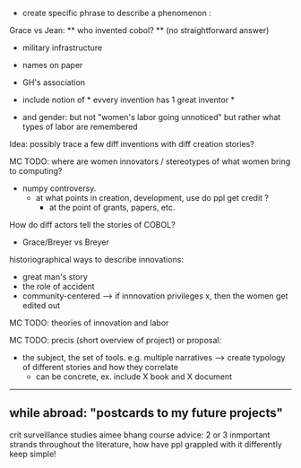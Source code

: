 - create specific phrase to describe a phenomenon :

Grace vs Jean:
** who invented cobol? ** (no straightforward answer)
- military infrastructure
- names on paper
- GH's association

- include notion of * evvery invention has 1 great inventor *
- and gender: but not "women's labor going unnoticed" but rather what types of labor are remembered 

Idea:
possibly trace a few diff inventions with diff creation stories? 

MC TODO: where are women innovators / stereotypes of what women bring to computing? 
- numpy controversy.
  - at what points in creation, development, use do ppl get credit ? 
    - at the point of grants, papers, etc. 

How do diff actors tell the stories of COBOL?
- Grace/Breyer vs Breyer

historiographical ways to describe innovations:
- great man's story
- the role of accident
- community-centered
--> if innnovation privileges x, then the women get edited out

MC TODO: theories of innovation and labor

MC TODO: precis (short overview of project) or proposal:
- the subject, the set of tools. e.g. multiple narratives --> create typology of different stories and how they correlate
    - can be concrete, ex.  include X book and X document 
-----------------

while abroad: "postcards to my future projects"
-------- 
crit surveillance studies aimee bhang
course advice:
2 or 3 inmportant strands throughout the literature, how have ppl grappled with it differently
keep simple!
